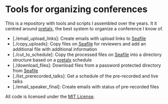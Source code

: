 Tools for organizing conferences
================================

This is a repository with tools and scripts I assembled over the years. It it centred around [pretalx], the best system to organize a conference I know of.

 - [./email_upload_links]: Create emails with upload links to [Seafile]
 - [./copy_uploads]: Copy files on [Seafile] for reviewers and add an additional file with additional information
 - [./cut_to_schedule]: Copy the processed files on [Seafile] into a directory structure based on a [pretalx] schedule
 - [./download_files]: Download files from a password protected directory from [Seafile]
 - [./list_prerecorded_talks]: Get a schedule of the pre-recorded and live talks
 - [./email_speaker_final]: Create emails with status of pre-recorded files

All code is licensed under the [MIT License](LICENSE).

[pretalx]: https://pretalx.com/
[Seafile]: https://seafile.com/
